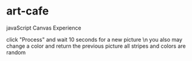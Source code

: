 # art-cafe
javaScript Canvas Experience

click "Process" and wait 10 seconds for a new picture \n
you also may change a color and return the previous picture
all stripes and colors are random
